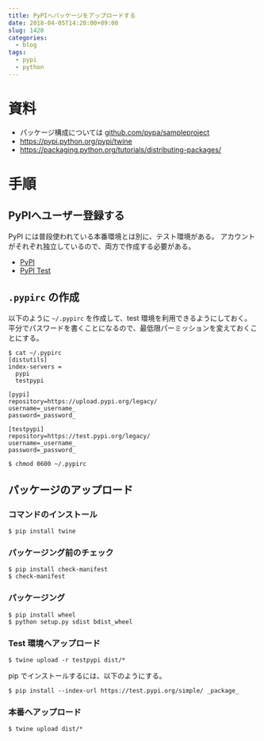```yaml
---
title: PyPIへパッケージをアップロードする
date: 2018-04-05T14:20:00+09:00
slug: 1420
categories:
  - blog
tags:
  - pypi
  - python
---
```




# 資料

* パッケージ構成については [github.com/pypa/sampleproject](https://github.com/pypa/sampleproject)
* https://pypi.python.org/pypi/twine
* https://packaging.python.org/tutorials/distributing-packages/

# 手順

## PyPIへユーザー登録する

PyPI には普段使われている本番環境とは別に、テスト環境がある。
アカウントがそれぞれ独立しているので、両方で作成する必要がある。

* [PyPI](https://pypi.org/)
* [PyPI Test](https://test.pypi.org/)

## `.pypirc` の作成

以下のように `~/.pypirc` を作成して、test 環境を利用できるようにしておく。
平分でパスワードを書くことになるので、最低限パーミッションを変えておくことにする。

```
$ cat ~/.pypirc
[distutils]
index-servers =
  pypi
  testpypi

[pypi]
repository=https://upload.pypi.org/legacy/
username=_username_
password=_password_

[testpypi]
repository=https://test.pypi.org/legacy/
username=_username_
password=_password_

$ chmod 0600 ~/.pypirc
```

## パッケージのアップロード

### コマンドのインストール

```
$ pip install twine
```

### パッケージング前のチェック

```
$ pip install check-manifest
$ check-manifest
```

### パッケージング

```
$ pip install wheel
$ python setup.py sdist bdist_wheel
```

### Test 環境へアップロード

```
$ twine upload -r testpypi dist/*
```

pip でインストールするには、以下のようにする。

```
$ pip install --index-url https://test.pypi.org/simple/ _package_
```

### 本番へアップロード

```
$ twine upload dist/*
```
